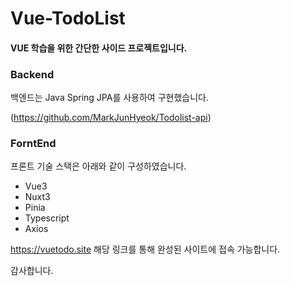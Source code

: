 # Vue-TodoList

#### VUE 학습을 위한 간단한 사이드 프로젝트입니다.

### Backend 
백엔드는 Java Spring JPA를 사용하여 구현했습니다.

(https://github.com/MarkJunHyeok/Todolist-api) 

### ForntEnd
프론트 기술 스택은 아래와 같이 구성하였습니다.
- Vue3
- Nuxt3
- Pinia
- Typescript
- Axios


https://vuetodo.site 해당 링크를 통해 완성된 사이트에 접속 가능합니다.

감사합니다.